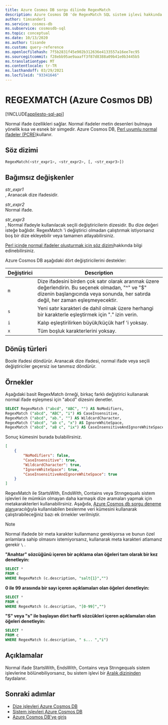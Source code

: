 ```yaml
---
title: Azure Cosmos DB sorgu dilinde RegexMatch
description: Azure Cosmos DB 'de RegexMatch SQL sistem işlevi hakkında bilgi edinin
author: timsander1
ms.service: cosmos-db
ms.subservice: cosmosdb-sql
ms.topic: conceptual
ms.date: 10/13/2020
ms.author: tisande
ms.custom: query-reference
ms.openlocfilehash: 7f5b2831f45e902b312636e4133557a16ee7ec95
ms.sourcegitcommit: f28ebb95ae9aaaff3f87d8388a09b41e0b3445b5
ms.translationtype: MT
ms.contentlocale: tr-TR
ms.lasthandoff: 03/29/2021
ms.locfileid: "93341646"
---
```

# <a name="regexmatch-azure-cosmos-db"></a>REGEXMATCH (Azure Cosmos DB)
[!INCLUDE[appliesto-sql-api](includes/appliesto-sql-api.md)]

Normal ifade özellikleri sağlar. Normal ifadeler metin desenleri bulmaya yönelik kısa ve esnek bir simgedir. Azure Cosmos DB, [Perl uyumlu normal ifadeler (PCRE)](http://www.pcre.org/)kullanır. 

## <a name="syntax"></a>Söz dizimi
  
```sql
RegexMatch(<str_expr1>, <str_expr2>, [, <str_expr3>])  
```  
  
## <a name="arguments"></a>Bağımsız değişkenler
  
*str_expr1*  
   , Aranacak dize ifadesidir.  
  
*str_expr2*  
   Normal ifade.

*str_expr3*  
   , Normal ifadeyle kullanılacak seçili değiştiricilerin dizesidir. Bu dize değeri isteğe bağlıdır. RegexMatch 'i değiştirici olmadan çalıştırmak istiyorsanız boş bir dize ekleyebilir veya tamamen atlayabilirsiniz. 

[Perl içinde normal ifadeler oluşturmak için söz dizimi](https://perldoc.perl.org/perlre)hakkında bilgi edinebilirsiniz. 

Azure Cosmos DB aşağıdaki dört değiştiricilerini destekler:

| Değiştirici | Description |
| ------ | ----------- |
| `m` | Dize ifadesini birden çok satır olarak aranmak üzere değerlendirin. Bu seçenek olmadan, "^" ve "$" dizenin başlangıcında veya sonunda, her satırda değil, her zaman eşleşmeyecektir. |
| `s` | Yeni satır karakteri de dahil olmak üzere herhangi bir karakterle eşleştirmek için "." izin verin. | 
| `i` | Kalıp eşleştirilirken büyük/küçük harf 'i yoksay. |
| `x` | Tüm boşluk karakterlerini yoksay. |

## <a name="return-types"></a>Dönüş türleri
  
  Boole ifadesi döndürür. Aranacak dize ifadesi, normal ifade veya seçili değiştiriciler geçersiz ise tanımsız döndürür.
  
## <a name="examples"></a>Örnekler
  
Aşağıdaki basit RegexMatch örneği, birkaç farklı değiştirici kullanarak normal ifade eşleşmesi için "abcd" dizesini denetler.
  
```sql
SELECT RegexMatch ("abcd", "ABC", "") AS NoModifiers, 
RegexMatch ("abcd", "ABC", "i") AS CaseInsensitive, 
RegexMatch ("abcd", "ab.", "") AS WildcardCharacter,
RegexMatch ("abcd", "ab c", "x") AS IgnoreWhiteSpace, 
RegexMatch ("abcd", "aB c", "ix") AS CaseInsensitiveAndIgnoreWhiteSpace 
```  
  
 Sonuç kümesini burada bulabilirsiniz.  
  
```json
[
    {
        "NoModifiers": false,
        "CaseInsensitive": true,
        "WildcardCharacter": true,
        "IgnoreWhiteSpace": true,
        "CaseInsensitiveAndIgnoreWhiteSpace": true
    }
]
```

RegexMatch ile StartsWith, EndsWith, Contains veya Strıngequals sistem işlevleri ile mümkün olmayan daha karmaşık dize aramaları yapmak için metakarakterleri kullanabilirsiniz. Aşağıda, [Azure Cosmos db sorgu deneme alanı](https://www.documentdb.com/sql/demo)aracılığıyla kullanılabilen beslenme veri kümesini kullanarak çalıştırabileceğiniz bazı ek örnekler verilmiştir. 

> [!NOTE] 
> Normal ifadede bir meta karakter kullanmanız gerekiyorsa ve bunun özel anlamlara sahip olmasını istemiyorsanız, kullanarak meta karakteri atlamanız gerekir `\` .

**"Anahtar" sözcüğünü içeren bir açıklama olan öğeleri tam olarak bir kez denetleyin:**

```sql
SELECT * 
FROM c 
WHERE RegexMatch (c.description, "salt{1}","")
```

**0 ile 99 arasında bir sayı içeren açıklamaları olan öğeleri denetleyin:**

```sql
SELECT * 
FROM c 
WHERE RegexMatch (c.description, "[0-99]","")
```

**"S" veya "s" ile başlayan dört harfli sözcükleri içeren açıklamaları olan öğeleri denetleyin:**

```sql
SELECT * 
FROM c 
WHERE RegexMatch (c.description, " s... ","i")
```

## <a name="remarks"></a>Açıklamalar

Normal ifade StartsWith, EndsWith, Contains veya Strıngequals sistem işlevlerine bölünebiliyorsanız, bu sistem işlevi bir [Aralık dizininden](index-policy.md#includeexclude-strategy) faydalanır.

## <a name="next-steps"></a>Sonraki adımlar

- [Dize işlevleri Azure Cosmos DB](sql-query-string-functions.md)
- [Sistem işlevleri Azure Cosmos DB](sql-query-system-functions.md)
- [Azure Cosmos DB'ye giriş](introduction.md)
